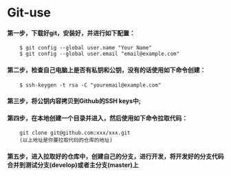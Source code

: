 # Git-use
#### 第一步，下载好git，安装好，并进行如下配置：
		$ git config --global user.name "Your Name"
		$ git config --global user.email "email@example.com"
#### 第二步，检查自己电脑上是否有私钥和公钥，没有的话使用如下命令创建：
		$ ssh-keygen -t rsa -C "youremail@example.com"
#### 第三步，将公钥内容拷贝到Github的SSH keys中;
#### 第四步，在本地创建一个目录并进入，然后使用如下命令拉取代码：
		git clone git@github.com:xxx/xxx.git
		(以上地址是你要拉取代码的仓库的地址)
#### 第五步，进入拉取好的仓库中，创建自己的分支，进行开发，将开发好的分支代码合并到测试分支(develop)或者主分支(master)上
